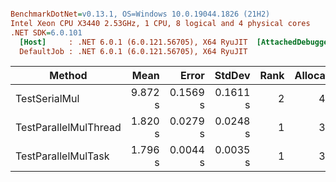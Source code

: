 ``` ini

BenchmarkDotNet=v0.13.1, OS=Windows 10.0.19044.1826 (21H2)
Intel Xeon CPU X3440 2.53GHz, 1 CPU, 8 logical and 4 physical cores
.NET SDK=6.0.101
  [Host]     : .NET 6.0.1 (6.0.121.56705), X64 RyuJIT  [AttachedDebugger]
  DefaultJob : .NET 6.0.1 (6.0.121.56705), X64 RyuJIT


```
|                Method |    Mean |    Error |   StdDev | Rank | Allocated |
|---------------------- |--------:|---------:|---------:|-----:|----------:|
|         TestSerialMul | 9.872 s | 0.1569 s | 0.1611 s |    2 |      4 KB |
| TestParallelMulThread | 1.820 s | 0.0279 s | 0.0248 s |    1 |      3 KB |
|   TestParallelMulTask | 1.796 s | 0.0044 s | 0.0035 s |    1 |      3 KB |
